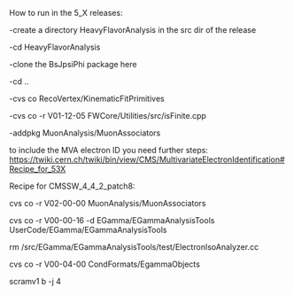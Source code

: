 How to run in the 5_X releases:

-create a directory HeavyFlavorAnalysis in the src dir of the release

-cd HeavyFlavorAnalysis

-clone the BsJpsiPhi package here

-cd ..

-cvs co  RecoVertex/KinematicFitPrimitives 

-cvs co -r V01-12-05 FWCore/Utilities/src/isFinite.cpp  

-addpkg MuonAnalysis/MuonAssociators

to include the MVA electron ID you need further steps:
https://twiki.cern.ch/twiki/bin/view/CMS/MultivariateElectronIdentification#Recipe_for_53X

Recipe for CMSSW_4_4_2_patch8:

cvs co -r V02-00-00 MuonAnalysis/MuonAssociators

cvs co -r V00-00-16 -d EGamma/EGammaAnalysisTools UserCode/EGamma/EGammaAnalysisTools

rm /src/EGamma/EGammaAnalysisTools/test/ElectronIsoAnalyzer.cc

cvs co -r V00-04-00 CondFormats/EgammaObjects  

scramv1 b -j 4
